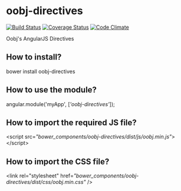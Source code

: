# oobj-directives 

[![Build Status](https://travis-ci.org/oobj/oobj-directives.svg)](https://travis-ci.org/oobj/oobj-directives)
[![Coverage Status](https://coveralls.io/repos/oobj/oobj-directives/badge.svg?branch=master&service=github)](https://coveralls.io/github/oobj/oobj-directives?branch=master)
[![Code Climate](https://codeclimate.com/github/oobj/oobj-directives/badges/gpa.svg)](https://codeclimate.com/github/oobj/oobj-directives)

Oobj's AngularJS Directives

##  How to install?
bower install oobj-directives

## How to use the module?
angular.module('myApp', [*'oobj-directives'*]);

## How to import the required JS file?
\<script src=*"bower_components/oobj-directives/dist/js/oobj.min.js"*>\</script>

## How to import the CSS file?
\<link rel="stylesheet" href=*"bower_components/oobj-directives/dist/css/oobj.min.css"* />
